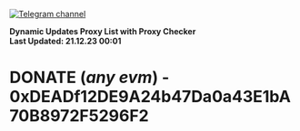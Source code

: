 [![Telegram channel](https://img.shields.io/endpoint?url=https://runkit.io/damiankrawczyk/telegram-badge/branches/master?url=https://t.me/n4z4v0d)](https://t.me/n4z4v0d) 

**Dynamic Updates Proxy List with Proxy Checker**  
**Last Updated: 21.12.23 00:01**

# DONATE (_any evm_) - 0xDEADf12DE9A24b47Da0a43E1bA70B8972F5296F2

